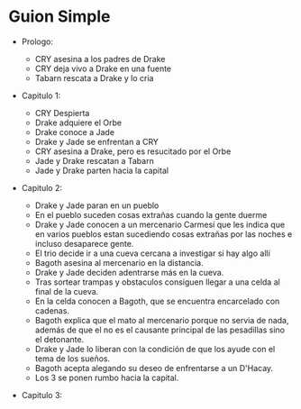 # Guion Simple

* Prologo:
  * CRY asesina a los padres de Drake
  * CRY deja vivo a Drake en una fuente
  * Tabarn rescata a Drake y lo cria

* Capitulo 1:
  * CRY Despierta
  * Drake adquiere el Orbe
  * Drake conoce a Jade
  * Drake y Jade se enfrentan a CRY
  * CRY asesina a Drake, pero es resucitado por el Orbe
  * Jade y Drake rescatan a Tabarn
  * Jade y Drake parten hacia la capital

* Capitulo 2:
  * Drake y Jade paran en un pueblo
  * En el pueblo suceden cosas extrañas cuando la gente duerme
  * Drake y Jade conocen a un mercenario Carmesí que les indica que en varios pueblos estan sucediendo cosas extrañas por las noches e incluso desaparece gente.
  * El trio decide ir a una cueva cercana a investigar si hay algo allí
  * Bagoth asesina al mercenario en la distancia.
  * Drake y Jade deciden adentrarse más en la cueva.
  * Tras sortear trampas y obstaculos consiguen llegar a una celda al final de la cueva.
  * En la celda conocen a Bagoth, que se encuentra encarcelado con cadenas.
  * Bagoth explica que el mato al mercenario porque no servia de nada, además de que el no es el causante principal de las pesadillas sino el detonante.
  * Drake y Jade lo liberan con la condición de que los ayude con el tema de los sueños.
  * Bagoth acepta alegando su deseo de enfrentarse a un D'Hacay.
  * Los 3 se ponen rumbo hacia la capital.

* Capitulo 3:
